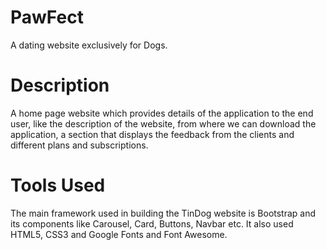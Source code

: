 # PawFect
A dating website exclusively for Dogs.


<h1>Description</h1>
A home page website which provides details of the application to the end user, like the description of the website, from where we can download the application, a section that displays the feedback from the clients and different plans and subscriptions.


<h1>Tools Used </h1>
The main framework used in building the TinDog website is Bootstrap and its components like Carousel, Card, Buttons, Navbar etc. It also used HTML5, CSS3 and Google Fonts and Font Awesome.


